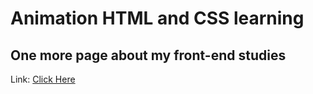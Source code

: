 # Animation HTML and CSS learning
## One more page about my front-end studies
Link: [Click Here](https://david-rjoian.github.io/Animation-HTML-and-CSS-learning/)
